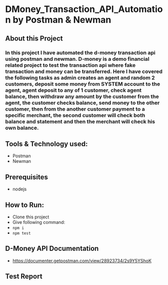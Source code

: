 # DMoney_Transaction_API_Automation by Postman & Newman

## About this Project
### In this project I have automated the d-money transaction api using postman and newman. D-money is a demo financial related project to test the transaction api where fake transaction and money can be transferred. Here I have covered the following tasks as admin creates an agent and random 2 customers, deposit some money from SYSTEM account to the agent, agent deposit to any of 1 customer, check agent balance, then withdraw any amount by the customer from the agent, the customer checks balance, send money to the other customer, then from the another customer payment to a specific merchant, the second customer will check both balance and statement and then the merchant will check his own balance.

## Tools & Technology used:
- Postman
- Newman

## Prerequisites
- nodejs

## How to Run:
- Clone this project
- Give following command:
-  ```npm i```
-  ```npm test```


## D-Money API Documentation
- https://documenter.getpostman.com/view/28923734/2s9Y5YShoK
## Test Report

